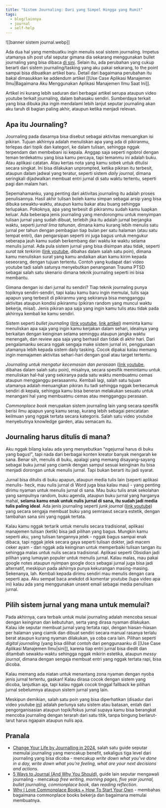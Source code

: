 ```yaml
---
title: "Sistem Journaling: Dari yang Simpel Hingga yang Rumit"
tags:
  - blog/lainnya
  - journal
  - self-help
---
```

![[banner sistem journal.webp]]

Ada dua hal yang membuatku ingin menulis soal sistem journaling. Impetus utamanya sih post ufal seputar gimana dia sekarang menggunakan bullet journaling yang bisa dibaca [di sini](https://blog.ufal.my.id/artikel/bullet-journaling/). Selain itu, ada perubahan yang cukup berarti dari sistem journaling/tasking yang aku pakai sekarang, to the point sampai bisa dibuatkan artikel baru. Detail dari bagaimana perubahan itu bakal dimasukkan ke addendum artikel [[Use Case Aplikasi Manajemen Ilmu|Bagaimana Aku Menggunakan Aplikasi Manajemen Ilmu Saat Ini]].

Artikel ini kurang lebih saduran dari berbagai artikel serupa ataupun video youtube terkait journaling, dalam bahasaku sendiri. Sumberdaya terkait yang bisa dibuka jika ingin mendalami lebih lanjut seputar journaling akan aku taruh di bagian paling akhir, ataupun ketika menjadi relevan.
## Apa itu Journaling?

Journaling pada dasarnya bisa disebut sebagai aktivitas menuangkan isi pikiran. Tujuan akhirnya adalah menuliskan apa yang ada di pikiranmu, terlepas dari topik dan kategori, ke dalam tulisan, sehingga nggak terpendam dan membebani isi kepala. Anggap saja seperti ngobrol dengan teman terdekatmu yang bisa kamu percaya, tapi temanmu ini adalah buku. Atau aplikasi catatan. Atau kertas nota yang kamu sobek untuk ditulisi secara singkat. Ini bisa dilakukan unprompted, ketika pikiran itu terbesit, ataupun dalam jadwal yang teratur, seperti sistem *daily journal*, dimana seringkali dijadwalkan membuat entri jurnal di satu waktu tertentu, seperti pagi dan malam hari.

Sepemahamanku, yang penting dari aktivitas journaling itu adalah proses penulisannya. Hasil akhir tulisan boleh kamu simpan sebagai arsip yang bisa dibuka sewaktu-waktu, ataupun kamu bakar atau buang sehingga terlupakan. Pokoknya, apa yang terbesit di pikiranmu sudah kamu luapkan keluar. Ada beberapa jenis journaling yang mendorongmu untuk menyimpan tulisan jurnal yang sudah dibuat, terlebih jika itu adalah jurnal berjangka waktu, seperti *jurnal lima tahunan*, dimana kamu kurang lebih menulis satu jurnal per tahun dengan pembagian tiap bulan per satu halaman (atau satu tempat entri), dan pengarsipan seperti ini juga bagus untuk mengukur seberapa jauh kamu sudah berkembang dari waktu ke waktu selama menulis jurnal. Ada pula sistem jurnal yang bisa disimpan atau tidak, seperti *surat tak terkirim* ([link youtube](https://www.youtube.com/watch?v=7CcZ7gyFXv0), dibahas dalam salah satu poin), dimana kamu menuliskan surat yang kamu andaikan akan kamu kirim kepada seseorang, dengan tujuan tertentu. Contoh yang kudapat dari video youtube tadi salah satunya menyebutkan penanganan Trauma PTSD sebagai salah satu skenario dimana teknik journaling seperti ini bisa membantu.

Gimana dengan isi dari jurnal itu sendiri? Tiap teknik journaling punya topiknya sendiri-sendiri, tapi kalau kamu baru ingin memulai, tulis saja apapun yang terbesit di pikiranmu yang sekiranya bisa mengganggu aktivitas ataupun kondisi pikiranmu (pikiran random yang muncul waktu bekerja, misal). Jenis pikiran apa saja yang ingin kamu tulis atau tidak pada akhirnya kembali ke kamu sendiri. 

Sistem seperti *bullet journaling* ([link youtube](https://www.youtube.com/watch?v=fm15cmYU0IM), [link artikel](https://bulletjournal.com/blogs/bulletjournalist/learning-and-note-taking)) meminta kamu menuliskan apa saja yang ingin kamu kerjakan dalam sehari, idealnya yang berkaitan dengan keinginan selama seminggu ataupun jangka waktu menengah, dan review apa saja yang berhasil dan tidak di akhir hari. Dari pengalamanku secara nggak sengaja make sistem jurnal ini, penggunaan utamanya lebih kepada sistem daily tasking. Cocok dipakai kalau memang ingin memajamen aktivitas sehari-hari dengan goal atau target tertentu.

*Journaling untuk mengatur kecemasan dan perasaan* ([link youtube](https://www.youtube.com/watch?v=7CcZ7gyFXv0), dibahas dalam salah satu poin), misalnya, secara spesifik memintamu untuk menuliskan hal-hal yang sekiranya pada satu waktu membuatmu cemas ataupun mengganggu perasaanmu. Kembali lagi, salah satu tujuan utamanya adalah menuangkan pikiran itu tadi sehingga nggak berkecamuk sendiri di kepala, sehingga kamu bisa beneran melakukan sesuatu untuk menangani hal yang membuatmu cemas atau mengganggu perasaan. 

*Commonplace book* merupakan sistem journaling lain yang secara spesifik berisi ilmu apapun yang kamu serap, kurang lebih sebagai pencatatan keilmuan yang nggak tertata secara kategoris. Salah satu video youtube menyebutnya knowledge garden, atau semacam itu.
## Journaling harus ditulis di mana?

Aku nggak bilang kalau ada yang menyebutkan "ngejurnal harus di buku yang bagus!", tapi nada dari berbagai konten kreator banyak mengarah ke sana. Benar sih, menulis di buku, apalagi yang memang disayang-sayang sebagai buku jurnal yang ciamik dengan sampul sesuai keinginan itu bisa menjadi dorongan untuk menulis jurnal. Tapi bukan berarti itu jadi syarat.

Jurnal bisa ditulis di buku apapun, ataupun media tulis lain (seperti aplikasi menulis- heck, mau nulis jurnal di Word juga bisa kalau mau) - yang penting dirimu nyaman untuk menulis jurnal di sana. Mau buku tulis anak sekolahan yang sampulnya random, buku agenda, ataupun buku jurnal yang harganya mahal, **selama kamu enak untuk nulis jurnal di sana, itu sudah jadi media tulis paling ideal**. Ada jenis journaling seperti *junk journal* ([link youtube](https://www.youtube.com/watch?v=6VgC6OGlU6U&pp=ygUManVuayBqb3VybmFs)) yang secara sengaja membuat buku yang semrawut secara estetik, dengan tambahan sana sini yang nggak tertata.

Kalau kamu nggak tertarik untuk menulis secara tradisional, aplikasi manajemen tulisan (ketik) bisa jadi pilihan yang bagus. Mungkin kamu seperti aku, yang tulisan tangannya jelek - nggak bagus sampai enak dibaca, tapi nggak jelek secara gaya seperti tulisan dokter, jadi macem ceker ayam - dan nggak ada keinginan untuk memperbaiki tulisan tangan itu sehingga malas untuk nulis secara tradisional. Aplikasi seperti Obsidian jadi pilihan yang lumayan populer untuk menulis jurnal. Kalau malas, mau pakai google notes ataupun nyimpan google docs sebagai jurnal juga bisa jadi alternatif, meskipun pada akhirnya punya kekurangan masing-masing. Sekenanya, lah. Kembali kepada dirimu sendiri mau menulis dengan cara seperti apa. Aku sempat baca anekdot di komentar youtube (lupa video apa ini) kalau ada yang menggunakan unsent email sebagai media penulisan jurnal.
## Pilih sistem jurnal yang mana untuk memulai?

Pada akhirnya, cara terbaik untuk mulai journaling adalah mencoba sesuai dengan keinginan dan kebutuhan, serta yang dirasa nyaman dilakukan. Kalau ide seputar membuat jurnal yang tertata rapi, dengan hiasan-hiasan per halaman yang ciamik dan dibuat sendiri secara manual rasanya terlalu berat ataupun kurang nyaman dilakukan, ya coba cara lain. Pilihan seperti *digital journaling* (yang bisa dilihat contoh dari penggunaanku di [[Use Case Aplikasi Manajemen Ilmu|sini]], karena tiap entri jurnal bisa diedit dan ditambah sewaktu-waktu sehingga nggak mikirin estetika, ataupun *messy journal*, dimana dengan sengaja membuat entri yang nggak tertata rapi, bisa dicoba.

Kalau memang ada niatan untuk menantang zona nyaman dengan nyoba jenis jurnal tertentu, gaskan! Kalau dirasa cocok dengan sistem yang dicoba, lanjutkan aja, tapi kalau nggak cocok tinggal fallback ke pilihan jurnal sebelumnya ataupun sistem jurnal yang lain.

Meskipun demikian, salah satu poin yang bisa diperhatikan (disadur dari video youtube [ini](https://www.youtube.com/watch?v=ibGHNoMkDCs)) adalah perlunya satu sistem atau batasan, entah dari pengorganisasian ataupun topik/fokus jurnal supaya kamu bisa berangkat mencoba journaling dengan terarah dari satu titik, tanpa bingung berlarut-larut harus ngapain ataupun nulis apa.
## Pranala

- [Change Your Life by Journalling in 2024](https://youtu.be/E8vwGLMTx5I?si=IGm5KPzNOGX_KDhW), salah satu guide seputar memulai journaling yang mencakup benefit, sekaligus tiga level dari journaling yang bisa dicoba - mencakup *write down what you've done in a day, write down what you're feeling, what are your next decisions and actions*.
- [5 Ways to Journal (And Why You Should)](https://www.youtube.com/watch?v=ibGHNoMkDCs), guide lain seputar mengawali journaling - mencakup *free writing, morning pages, five year journal, bullet journaling, commonplace book*, dan *reading reflection*.
- [Why I Love Commonplace Books + How To Start Your Own](https://www.youtube.com/watch?v=IuaI_XOIgzE&t=318s) - membahas bagaimana commonplace books bekerja dan bagaimana memulai membuatnya.